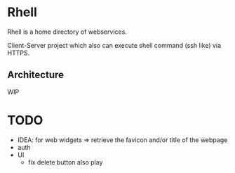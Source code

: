 

# Rhell

Rhell is a home directory of webservices.

Client-Server project which also can execute shell command (ssh like) via HTTPS.

## Architecture


WIP


# TODO

- IDEA: for web widgets => retrieve the favicon and/or title of the webpage
- auth
- UI
     - fix delete button also play
